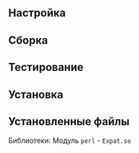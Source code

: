 <pkg :name="'xml-parser'" instsize showsbu2></pkg>
## Настройка
<package-script :package="'xml-parser'" :type="'configure'"></package-script>
## Сборка
<package-script :package="'xml-parser'" :type="'build'"></package-script>
## Тестирование
<package-script :package="'xml-parser'" :type="'test'"></package-script>
## Установка
<package-script :package="'xml-parser'" :type="'install'"></package-script>

## Установленные файлы

Библиотеки: Модуль `perl` - `Expat.so`

<script>
	new Vue({ el: '#main' })
</script> 
